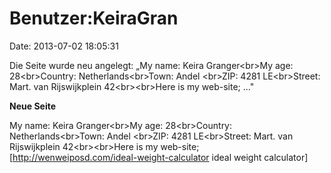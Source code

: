 Benutzer:KeiraGran
==================

Date: 2013-07-02 18:05:31

Die Seite wurde neu angelegt: „My name: Keira Granger\<br\>My age:
28\<br\>Country: Netherlands\<br\>Town: Andel \<br\>ZIP: 4281
LE\<br\>Street: Mart. van Rijswijkplein 42\<br\>\<br\>Here is my
web-site; ..."

**Neue Seite**

<div>

My name: Keira Granger\<br\>My age: 28\<br\>Country:
Netherlands\<br\>Town: Andel \<br\>ZIP: 4281 LE\<br\>Street: Mart. van
Rijswijkplein 42\<br\>\<br\>Here is my web-site;
\[http://wenweiposd.com/ideal-weight-calculator ideal weight
calculator\]

</div>
